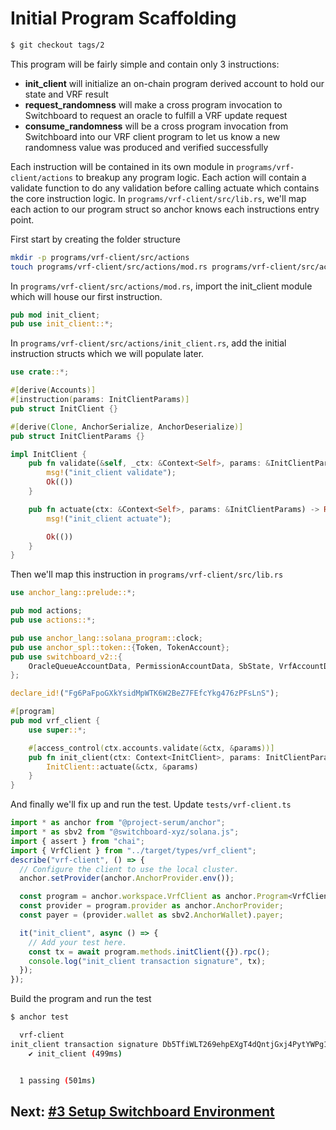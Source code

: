 # Initial Program Scaffolding

```bash
$ git checkout tags/2
```

This program will be fairly simple and contain only 3 instructions:

- **init_client** will initialize an on-chain program derived account to hold
  our state and VRF result
- **request_randomness** will make a cross program invocation to Switchboard to
  request an oracle to fulfill a VRF update request
- **consume_randomness** will be a cross program invocation from Switchboard
  into our VRF client program to let us know a new randomness value was produced
  and verified successfully

Each instruction will be contained in its own module in
`programs/vrf-client/actions` to breakup any program logic. Each action will
contain a validate function to do any validation before calling actuate which
contains the core instruction logic. In `programs/vrf-client/src/lib.rs`, we'll
map each action to our program struct so anchor knows each instructions entry
point.

First start by creating the folder structure

```bash
mkdir -p programs/vrf-client/src/actions
touch programs/vrf-client/src/actions/mod.rs programs/vrf-client/src/actions/init_client.rs
```

In `programs/vrf-client/src/actions/mod.rs`, import the init_client module which
will house our first instruction.

```rust
pub mod init_client;
pub use init_client::*;
```

In `programs/vrf-client/src/actions/init_client.rs`, add the initial instruction
structs which we will populate later.

```rust
use crate::*;

#[derive(Accounts)]
#[instruction(params: InitClientParams)]
pub struct InitClient {}

#[derive(Clone, AnchorSerialize, AnchorDeserialize)]
pub struct InitClientParams {}

impl InitClient {
    pub fn validate(&self, _ctx: &Context<Self>, params: &InitClientParams) -> Result<()> {
        msg!("init_client validate");
        Ok(())
    }

    pub fn actuate(ctx: &Context<Self>, params: &InitClientParams) -> Result<()> {
        msg!("init_client actuate");

        Ok(())
    }
}
```

Then we'll map this instruction in `programs/vrf-client/src/lib.rs`

```rust
use anchor_lang::prelude::*;

pub mod actions;
pub use actions::*;

pub use anchor_lang::solana_program::clock;
pub use anchor_spl::token::{Token, TokenAccount};
pub use switchboard_v2::{
    OracleQueueAccountData, PermissionAccountData, SbState, VrfAccountData, VrfRequestRandomness,
};

declare_id!("Fg6PaFpoGXkYsidMpWTK6W2BeZ7FEfcYkg476zPFsLnS");

#[program]
pub mod vrf_client {
    use super::*;

    #[access_control(ctx.accounts.validate(&ctx, &params))]
    pub fn init_client(ctx: Context<InitClient>, params: InitClientParams) -> Result<()> {
        InitClient::actuate(&ctx, &params)
    }
}
```

And finally we'll fix up and run the test. Update `tests/vrf-client.ts`

```typescript
import * as anchor from "@project-serum/anchor";
import * as sbv2 from "@switchboard-xyz/solana.js";
import { assert } from "chai";
import { VrfClient } from "../target/types/vrf_client";
describe("vrf-client", () => {
  // Configure the client to use the local cluster.
  anchor.setProvider(anchor.AnchorProvider.env());

  const program = anchor.workspace.VrfClient as anchor.Program<VrfClient>;
  const provider = program.provider as anchor.AnchorProvider;
  const payer = (provider.wallet as sbv2.AnchorWallet).payer;

  it("init_client", async () => {
    // Add your test here.
    const tx = await program.methods.initClient({}).rpc();
    console.log("init_client transaction signature", tx);
  });
});
```

Build the program and run the test

```bash
$ anchor test

  vrf-client
init_client transaction signature Db5TfiWLT269ehpEXgT4dQntjGxj4PytYWPg1XCANcDGqseedGmqq4S5xkQ3RWkHx1FsdmpxSP1p5HKUYomiqAJ
    ✔ init_client (499ms)


  1 passing (501ms)
```

## Next: [#3 Setup Switchboard Environment](./3_setup_switchboard_environment.md)
